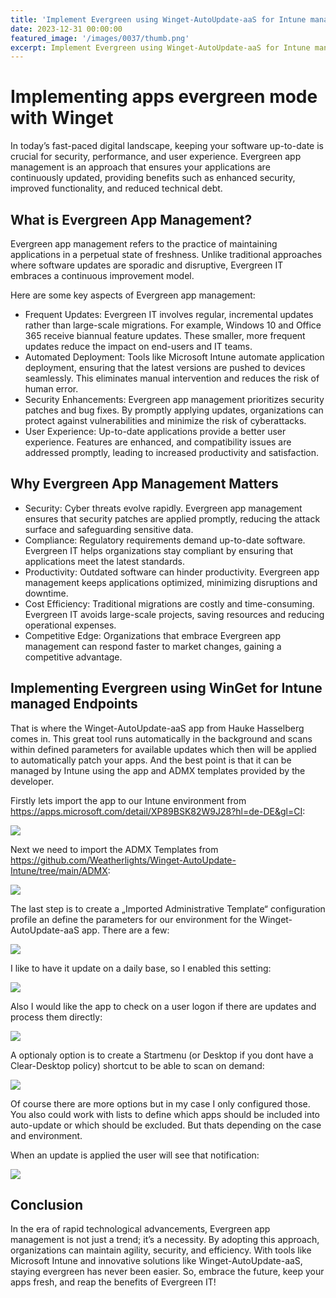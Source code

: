 ```yaml
---
title: 'Implement Evergreen using Winget-AutoUpdate-aaS for Intune managed Windows 11 Endpoints'
date: 2023-12-31 00:00:00
featured_image: '/images/0037/thumb.png'
excerpt: Implement Evergreen using Winget-AutoUpdate-aaS for Intune managed Windows 11 Endpoints
---
```


# Implementing apps evergreen mode with Winget

In today’s fast-paced digital landscape, keeping your software up-to-date is crucial for security, performance, and user experience. Evergreen app management is an approach that ensures your applications are continuously updated, providing benefits such as enhanced security, improved functionality, and reduced technical debt.

## What is Evergreen App Management?
Evergreen app management refers to the practice of maintaining applications in a perpetual state of freshness. Unlike traditional approaches where software updates are sporadic and disruptive, Evergreen IT embraces a continuous improvement model.

Here are some key aspects of Evergreen app management:

- Frequent Updates: Evergreen IT involves regular, incremental updates rather than large-scale migrations. For example, Windows 10 and Office 365 receive biannual feature updates. These smaller, more frequent updates reduce the impact on end-users and IT teams.
- Automated Deployment: Tools like Microsoft Intune automate application deployment, ensuring that the latest versions are pushed to devices seamlessly. This eliminates manual intervention and reduces the risk of human error.
- Security Enhancements: Evergreen app management prioritizes security patches and bug fixes. By promptly applying updates, organizations can protect against vulnerabilities and minimize the risk of cyberattacks.
- User Experience: Up-to-date applications provide a better user experience. Features are enhanced, and compatibility issues are addressed promptly, leading to increased productivity and satisfaction.

## Why Evergreen App Management Matters
- Security: Cyber threats evolve rapidly. Evergreen app management ensures that security patches are applied promptly, reducing the attack surface and safeguarding sensitive data.
- Compliance: Regulatory requirements demand up-to-date software. Evergreen IT helps organizations stay compliant by ensuring that applications meet the latest standards.
- Productivity: Outdated software can hinder productivity. Evergreen app management keeps applications optimized, minimizing disruptions and downtime.
- Cost Efficiency: Traditional migrations are costly and time-consuming. Evergreen IT avoids large-scale projects, saving resources and reducing operational expenses.
- Competitive Edge: Organizations that embrace Evergreen app management can respond faster to market changes, gaining a competitive advantage.

## Implementing Evergreen using WinGet for Intune managed Endpoints
That is where the Winget-AutoUpdate-aaS app from Hauke Hasselberg comes in. This great tool runs automatically in the background and scans within defined parameters for available updates which then will be applied to automatically patch your apps. And the best point is that it can be managed by Intune using the app and ADMX templates provided by the developer.

Firstly lets import the app to our Intune environment from https://apps.microsoft.com/detail/XP89BSK82W9J28?hl=de-DE&gl=CI:

![](/images/0037/1.png)


Next we need to import the ADMX Templates from https://github.com/Weatherlights/Winget-AutoUpdate-Intune/tree/main/ADMX:

![](/images/0037/2.png)


The last step is to create a „Imported Administrative Template“ configuration profile an define the parameters for our environment for the Winget-AutoUpdate-aaS app. There are a few:

![](/images/0037/3.png)

I like to have it update on a daily base, so I enabled this setting:

![](/images/0037/4.png)

Also I would like the app to check on a user logon if there are updates and process them directly:

![](/images/0037/5.png)

A optionaly option is to create a Startmenu (or Desktop if you dont have a Clear-Desktop policy) shortcut to be able to scan on demand:

![](/images/0037/6.png)

Of course there are more options but in my case I only configured those. You also could work with lists to define which apps should be included into auto-update or which should be excluded. But thats depending on the case and environment.

When an update is applied the user will see that notification:

![](/images/0037/7.png)

## Conclusion
In the era of rapid technological advancements, Evergreen app management is not just a trend; it’s a necessity. By adopting this approach, organizations can maintain agility, security, and efficiency. With tools like Microsoft Intune and innovative solutions like Winget-AutoUpdate-aaS, staying evergreen has never been easier. So, embrace the future, keep your apps fresh, and reap the benefits of Evergreen IT!